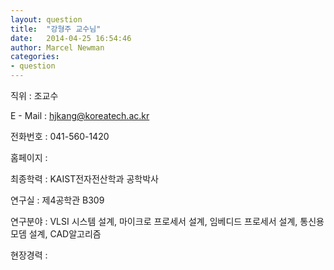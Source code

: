 ```yaml
---
layout: question
title:  "강형주 교수님"
date:   2014-04-25 16:54:46
author: Marcel Newman
categories:
- question
---
```

직위 : 조교수

E - Mail : hjkang@koreatech.ac.kr

전화번호 : 041-560-1420

홈페이지 : 

최종학력 : KAIST전자전산학과 공학박사

연구실 : 제4공학관 B309

연구분야 : VLSI 시스템 설계, 마이크로 프로세서 설계, 임베디드 프로세서 설계, 통신용 모뎀 설계, CAD알고리즘

현장경력 : 
